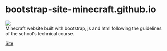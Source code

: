 # bootstrap-site-minecraft.github.io
<img src="https://github.com/FelipePDS/minecraft-in-bootstrap.github.io/blob/main/assets/images/icons/favicon.png" style="width=10%"/> <br> Minecraft website built with bootstrap, js and html following the guidelines of the school's technical course. <br>

<a href="https://felipepds.github.io/bootstrap-site-minecraft.github.io/">Site</a>
